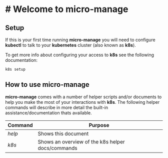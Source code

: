 # # Welcome to micro-manage

## Setup

If this is your first time running **micro-manage** you will need to configure **kubectl** to talk to your **kubernetes** cluster (also known as **k8s**).<br>

To get more info about configuring your access to **k8s** see the following documentation:

```
k8s setup
```

## How to use micro-manage

**micro-manage** comes with a number of helper scripts and/or documents to help you make the most of your interactions with **k8s**. The following helper commands will describe in more detail the built-in assistance/documentation thats available.<br>

| Command | Purpose |
| -- | -- |
| _help_ | Shows this document |
| _k8s_ | Shows an overview of the k8s helper docs/commands |
